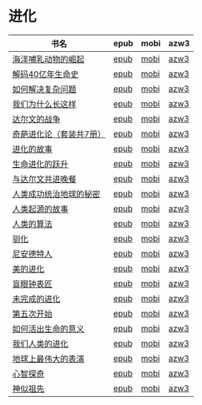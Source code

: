 # 进化

| 书名 | epub | mobi | azw3 |
| --- | --- | --- | --- |
| [海洋哺乳动物的崛起](http://ct.dalanmei.com/f/31084289-771240684-73b48e) | [epub](http://ct.dalanmei.com/f/31084289-771240684-73b48e) | [mobi](http://ct.dalanmei.com/f/31084289-771228925-d4c570) | [azw3](http://ct.dalanmei.com/f/31084289-771232702-266144) |
| [解码40亿年生命史](http://ct.dalanmei.com/f/31084289-579421846-4167d6) | [epub](http://ct.dalanmei.com/f/31084289-579421846-4167d6) | [mobi](http://ct.dalanmei.com/f/31084289-579415724-3871d2) | [azw3](http://ct.dalanmei.com/f/31084289-579420238-51ac76) |
| [如何解决复杂问题](http://ct.dalanmei.com/f/31084289-577383798-341c24) | [epub](http://ct.dalanmei.com/f/31084289-577383798-341c24) | [mobi](http://ct.dalanmei.com/f/31084289-577376416-da1091) | [azw3](http://ct.dalanmei.com/f/31084289-577384256-9f7ec2) |
| [我们为什么长这样](http://ct.dalanmei.com/f/31084289-570305111-865127) | [epub](http://ct.dalanmei.com/f/31084289-570305111-865127) | [mobi](http://ct.dalanmei.com/f/31084289-570169467-df43bb) | [azw3](http://ct.dalanmei.com/f/31084289-570377032-8f8db2) |
| [达尔文的战争](http://ct.dalanmei.com/f/31084289-570259314-56901f) | [epub](http://ct.dalanmei.com/f/31084289-570259314-56901f) | [mobi](http://ct.dalanmei.com/f/31084289-570108755-173de1) | [azw3](http://ct.dalanmei.com/f/31084289-571416295-e41f2f) |
| [奇葩进化论（套装共7册）](http://ct.dalanmei.com/f/31084289-570242766-021c7b) | [epub](http://ct.dalanmei.com/f/31084289-570242766-021c7b) | [mobi](http://ct.dalanmei.com/f/31084289-569464274-e57475) | [azw3](http://ct.dalanmei.com/f/31084289-571420145-feb0b0) |
| [进化的故事](http://ct.dalanmei.com/f/31084289-572085076-188898) | [epub](http://ct.dalanmei.com/f/31084289-572085076-188898) | [mobi](http://ct.dalanmei.com/f/31084289-571729007-3c3af3) | [azw3](http://ct.dalanmei.com/f/31084289-572112316-8179dd) |
| [生命进化的跃升](http://ct.dalanmei.com/f/31084289-572095235-b9a7be) | [epub](http://ct.dalanmei.com/f/31084289-572095235-b9a7be) | [mobi](http://ct.dalanmei.com/f/31084289-571726914-2cb040) | [azw3](http://ct.dalanmei.com/f/31084289-572114756-8cf6e1) |
| [与达尔文共进晚餐](http://ct.dalanmei.com/f/31084289-572114388-8d1dde) | [epub](http://ct.dalanmei.com/f/31084289-572114388-8d1dde) | [mobi](http://ct.dalanmei.com/f/31084289-571713521-831859) | [azw3](http://ct.dalanmei.com/f/31084289-572129200-5da740) |
| [人类成功统治地球的秘密](http://ct.dalanmei.com/f/31084289-572115747-7fe10e) | [epub](http://ct.dalanmei.com/f/31084289-572115747-7fe10e) | [mobi](http://ct.dalanmei.com/f/31084289-571703778-8c5d22) | [azw3](http://ct.dalanmei.com/f/31084289-572140333-ff127d) |
| [人类起源的故事](http://ct.dalanmei.com/f/31084289-571833351-538d2a) | [epub](http://ct.dalanmei.com/f/31084289-571833351-538d2a) | [mobi](http://ct.dalanmei.com/f/31084289-571549636-adf5b3) | [azw3](http://ct.dalanmei.com/f/31084289-572200417-a20224) |
| [人类的算法](http://ct.dalanmei.com/f/31084289-571732312-ecdcb0) | [epub](http://ct.dalanmei.com/f/31084289-571732312-ecdcb0) | [mobi](http://ct.dalanmei.com/f/31084289-571621696-ba0e08) | [azw3](http://ct.dalanmei.com/f/31084289-571911316-e92e36) |
| [驯化](http://ct.dalanmei.com/f/31084289-571775297-131c59) | [epub](http://ct.dalanmei.com/f/31084289-571775297-131c59) | [mobi](http://ct.dalanmei.com/f/31084289-571501049-3779d9) | [azw3](http://ct.dalanmei.com/f/31084289-571920191-0beded) |
| [尼安德特人](http://ct.dalanmei.com/f/31084289-572124871-53bde5) | [epub](http://ct.dalanmei.com/f/31084289-572124871-53bde5) | [mobi](http://ct.dalanmei.com/f/31084289-571594529-e193ba) | [azw3](http://ct.dalanmei.com/f/31084289-571983040-a13609) |
| [美的进化](http://ct.dalanmei.com/f/31084289-572131760-1f140a) | [epub](http://ct.dalanmei.com/f/31084289-572131760-1f140a) | [mobi](http://ct.dalanmei.com/f/31084289-571593489-053901) | [azw3](http://ct.dalanmei.com/f/31084289-571987049-eb064a) |
| [盲眼钟表匠](http://ct.dalanmei.com/f/31084289-571844683-1566f4) | [epub](http://ct.dalanmei.com/f/31084289-571844683-1566f4) | [mobi](http://ct.dalanmei.com/f/31084289-571550357-addb36) | [azw3](http://ct.dalanmei.com/f/31084289-572066604-6ea7ca) |
| [未完成的进化](http://ct.dalanmei.com/f/31084289-571853208-37cb83) | [epub](http://ct.dalanmei.com/f/31084289-571853208-37cb83) | [mobi](http://ct.dalanmei.com/f/31084289-571550813-25c584) | [azw3](http://ct.dalanmei.com/f/31084289-572067288-2b7030) |
| [第五次开始](http://ct.dalanmei.com/f/31084289-571916226-18beec) | [epub](http://ct.dalanmei.com/f/31084289-571916226-18beec) | [mobi](http://ct.dalanmei.com/f/31084289-571557709-094b80) | [azw3](http://ct.dalanmei.com/f/31084289-572074724-15b3b8) |
| [如何活出生命的意义](http://ct.dalanmei.com/f/31084289-571732492-1b236e) | [epub](http://ct.dalanmei.com/f/31084289-571732492-1b236e) | [mobi](http://ct.dalanmei.com/f/31084289-571586845-de5b5b) | [azw3](http://ct.dalanmei.com/f/31084289-571844247-154c98) |
| [我们人类的进化](http://ct.dalanmei.com/f/31084289-571736699-b83349) | [epub](http://ct.dalanmei.com/f/31084289-571736699-b83349) | [mobi](http://ct.dalanmei.com/f/31084289-571581905-e64f93) | [azw3](http://ct.dalanmei.com/f/31084289-571860468-2c2317) |
| [地球上最伟大的表演](http://ct.dalanmei.com/f/31084289-571775773-4f561d) | [epub](http://ct.dalanmei.com/f/31084289-571775773-4f561d) | [mobi](http://ct.dalanmei.com/f/31084289-571507358-1e2fd9) | [azw3](http://ct.dalanmei.com/f/31084289-571875967-e47ed0) |
| [心智探奇](http://ct.dalanmei.com/f/31084289-571782970-ebbc0e) | [epub](http://ct.dalanmei.com/f/31084289-571782970-ebbc0e) | [mobi](http://ct.dalanmei.com/f/31084289-571424696-94bb6b) | [azw3](http://ct.dalanmei.com/f/31084289-571883999-1a8e6a) |
| [神似祖先](None) | [epub](None) | [mobi](None) | [azw3](None) |
